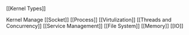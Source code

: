 [[Kernel Types]]

Kernel Manage
[[Socket]]
[[Process]]
[[Virtulization]]
[[Threads and Concurrency]]
[[Service Management]]
[[File System]]
[[Memory]]
[[IO]]